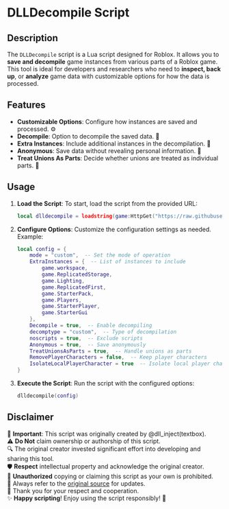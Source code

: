 # DLLDecompile Script

## Description

The `DLLDecompile` script is a Lua script designed for Roblox. It allows you to **save and decompile** game instances from various parts of a Roblox game. This tool is ideal for developers and researchers who need to **inspect, back up**, or **analyze** game data with customizable options for how the data is processed.

## Features

- **Customizable Options**: Configure how instances are saved and processed. ⚙️
- **Decompile**: Option to decompile the saved data. 🔄
- **Extra Instances**: Include additional instances in the decompilation. 📂
- **Anonymous**: Save data without revealing personal information. 🤫
- **Treat Unions As Parts**: Decide whether unions are treated as individual parts. 🧩

## Usage

1. **Load the Script**: To start, load the script from the provided URL:
   ```lua
   local dlldecompile = loadstring(game:HttpGet("https://raw.githubusercontent.com/roluau/DLLDecompile/main/dlldecompile.luau", true), "dlldecompile")()
   ```

2. **Configure Options**: Customize the configuration settings as needed. Example:
   ```lua
   local config = {
       mode = "custom",  -- Set the mode of operation
       ExtraInstances = {  -- List of instances to include
           game.workspace,
           game.ReplicatedStorage,
           game.Lighting,
           game.ReplicatedFirst,
           game.StarterPack,
           game.Players,
           game.StarterPlayer,
           game.StarterGui
       },
       Decompile = true,  -- Enable decompiling
       decomptype = "custom",  -- Type of decompilation
       noscripts = true,  -- Exclude scripts
       Anonymous = true,  -- Save anonymously
       TreatUnionsAsParts = true,  -- Handle unions as parts
       RemovePlayerCharacters = false,  -- Keep player characters
       IsolateLocalPlayerCharacter = true  -- Isolate local player character
   }
   ```

3. **Execute the Script**: Run the script with the configured options:
   ```lua
   dlldecompile(config)
   ```

## Disclaimer

📢 **Important**: This script was originally created by @dll_inject(textbox).  
⚠️ **Do Not** claim ownership or authorship of this script.  
🔍 The original creator invested significant effort into developing and sharing this tool.  
🛡️ **Respect** intellectual property and acknowledge the original creator.  
🚫 **Unauthorized** copying or claiming this script as your own is prohibited.  
🔗 Always refer to the [original source](https://raw.githubusercontent.com/roluau/DLLDecompile/main/dlldecompile.luau) for updates.  
👏 Thank you for your respect and cooperation.  
✨ **Happy scripting**! Enjoy using the script responsibly! 🌟
